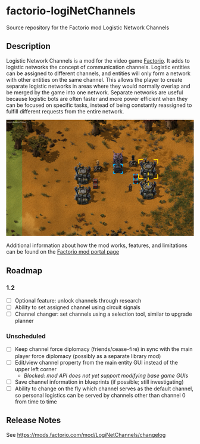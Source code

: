 # factorio-logiNetChannels
Source repository for the Factorio mod Logistic Network Channels

## Description

Logistic Network Channels is a mod for the video game [Factorio](https://factorio.com/).  It adds to logistic networks the concept of communication channels.  Logistic entities can be assigned to different channels, and entities will only form a network with other entities on the same channel.  This allows the player to create separate logistic networks in areas where they would normally overlap and be merged by the game into one network.  Separate networks are useful because logistic bots are often faster and more power efficient when they can be focused on specific tasks, instead of being constantly reassigned to fulfill different requests from the entire network.

![In this screenshot, the right roboports are in range of the left roboports, yet they are not on the same network.  This is because the right roboports are assigned to channel 1, while the left roboports are on channel 0.  The passive provider chests have the same configuration.](/screenshots/readme-1.png)

Additional information about how the mod works, features, and limitations can be found on the [Factorio mod portal page](https://mods.factorio.com/mod/LogiNetChannels)

## Roadmap

### 1.2
- [ ] Optional feature: unlock channels through research
- [ ] Ability to set assigned channel using circuit signals
- [ ] Channel changer:  set channels using a selection tool, similar to upgrade planner

### Unscheduled
- [ ] Keep channel force diplomacy (friends/cease-fire) in sync with the main player force diplomacy (possibly as a separate library mod)
- [ ] Edit/view channel property from the main entity GUI instead of the upper left corner
    - _Blocked: mod API does not yet support modifying base game GUIs_
- [ ] Save channel information in blueprints (if possible; still investigating)
- [ ] Ability to change on the fly which channel serves as the default channel, so personal logistics can be served by channels other than channel 0 from time to time

## Release Notes

See https://mods.factorio.com/mod/LogiNetChannels/changelog
